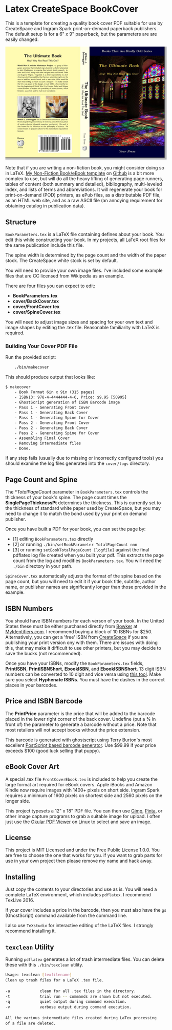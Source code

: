 Latex CreateSpace BookCover
===========================

This is a template for creating a quality book cover PDF suitable for
use by CreateSpace and Ingram Spark print-on-demand paperback publishers.
The default setup is for a 6" x 9" paperback, but the parameters are
are easily changed.

[cover]: images/CoverExample.jpg "The Example Createspace Paperback Cover"

![This would be a Paperback Cover Image, but I can't find the file, Sorry.][cover]

Note that if you are writing a non-fiction book, you might consider doing so
in LaTeX. [My Non-Fiction Book/eBook template](https://github.com/jfogarty/latex-nonfiction-ebook-template) on [Github](https://github.com/) is a bit more complex
to use, but will do all the heavy lifting of generating page runners, tables
of content (both summary and detailed), bibliography, multi-leveled index,
and lists of terms and abbreviations. It will regenerate your book for
print-on-demand (POD) printers, as ePub files, as a distributable PDF
file, as an HTML web site, and as a raw ASCII file (an annoying requirement
for obtaining catalog in publication data).

## Structure

`BookParameters.tex` is a LaTeX file containing defines about your book. 
You edit this while constructing your book. In my projects, all LaTeX
root files for the same publication include this file.

The spine width is determined by the page count and the width of the
paper stock. The CreateSpace white stock is set by default. 

You will need to provide your own image files. I've included some example
files that are CC licensed from Wikipedia as an example.

There are four files you can expect to edit:

- **BookParameters.tex**
- **cover/BackCover.tex**
- **cover/FrontCover.tex**
- **cover/SpineCover.tex**

You will need to adjust image sizes and spacing for your own text and 
image shapes by editing the .tex file. Reasonable familiarity with LaTeX
is required.

### Building Your Cover PDF File ###

Run the provided script:

```bash
    ./bin/makecover
```

This should produce output that looks like:
```
$ makecover
    - Book Format 6in x 9in (315 pages)
    - ISBN13: 978-4-4444444-4-6, Price: $9.95 [50995]
    - GhostScript generation of ISBN Barcode image
    - Pass 1 - Generating Front Cover
    - Pass 1 - Generating Back Cover
    - Pass 1 - Generating Spine for Cover
    - Pass 2 - Generating Front Cover
    - Pass 2 - Generating Back Cover
    - Pass 2 - Generating Spine for Cover
    - Assembling Final Cover
    - Removing intermediate files
    - Done.
```
If any step fails (usually due to missing or incorrectly configured tools)
you should examine the log files generated into the `cover/logs` directory.

## Page Count and Spine

The **TotalPageCount* parameter in `BookParameters.tex` controls the
thickness of your book's spine. The page count times the **SinglePageThicknessPt**
determines the thickness. This is currently set to the thickness of standard
white paper used by CreateSpace, but you may need to change it to match the bond
used by your print on demand publisher.

Once you have built a PDF for your book, you can set the page by:

- [1] editing `BookParameters.tex` directly
- [2] or running `./bin/setBookParameter TotalPageCount nnn`
- [3] or running `setBookTotalPageCount [logfile]` against
the final pdflatex log file created when you built your pdf.
This extracts the page count from the log and modifies `BookParameters.tex`.
You will need the `./bin` directory in your path.

`SpineCover.tex` automatically adjusts the format of the spine based on
the page count, but you will need to edit it if your book title, subtitle,
author name, or publisher names are significantly longer than those
provided in the example.

## ISBN Numbers

You should have ISBN numbers for each verson of your book. 
In the United States these must be either purchased directly from
[Bowker](http://www.bowker.com/) at [MyIdentifiers.com](https://www.myidentifiers.com/get-your-isbn-now). I recommend buying a block of 10 ISBNs for $250. Alternatively, you can
get a 'free' ISBN from [CreateSpace](https://www.createspace.com) if you are
publishing your print version ony with them.
There are issues with doing this, that may make it difficult
to use other printers, but you may decide to save the bucks (not recommended).

Once you have your ISBNs, modify the `BookParameters.tex` fields, **PrintISBN**,
**PrintISBNShort**, **EbookISBN**, and **EbookISBNShort**. 13 digit ISBN numbers
can be converted to 10 digit and vice versa using [this tool](http://pcn.loc.gov/isbncnvt.html). Make sure you select **Hyphenate ISBNs**. You must have the
dashes in the correct places in your barcodes.
 
## Price and ISBN Barcode

The **PrintPrice** parameter is the price that will be added to the barcode 
placed in the lower right corner of the back cover. Undefine (put a % in
front of) the parameter to generate a barcode without a price. Note that
most retailers will not accept books without the price extension.

This barcode is generated with ghostscript using Terry Burton's most excellent
[PostScript based barcode generator](https://github.com/bwipp/postscriptbarcode).
Use $99.99 if your price exceeds $100 (good luck selling that puppy).
 
## eBook Cover Art

A special .tex file `FrontCoverEbook.tex` is included to help you create the
large format art required for eBook covers. Apple iBooks and Amazon Kindle now
require images with 1400+ pixels on short side. Ingram Spark requires a minimum
of 1600 pixels on shortest side and 2560 pixels on the longer side.

This project typesets a 12" x 18" PDF file. You can then use [Gimp](https://www.gimp.org/), [Pinta](https://pinta-project.com/pintaproject/pinta/), or
other image capture programs to grab a suitable image for upload. I often just
use the [Okular PDF Viewer](https://okular.kde.org/) on Linux to select and
save an image.


## License

This project is MIT Licensed and under the Free Public License 1.0.0. You are
free to choose the one that works for you. if you want to grab parts for use
in your own project then please remove my name and hack away.

## Installing 

Just copy the contents to your directories and use as is. You will need a
complete LaTeX environment, which includes `pdflatex`. I recommend TexLive 2016.

If your cover includes a price in the barcode, then you must also have the
`gs` (GhostScript) command available from the command line.

I also use `TeXstudio` for interactive editing of the LaTeX files. I strongly
recommend installing it.


## `texclean` Utility

Running `pdflatex` generates a lot of trash intermediate files. You can
delete these with this `./bin/texclean` utility.

```bash
Usage: texclean [texfilename]
Clean up trash files for a LaTeX .tex file.

-a             clean for all .tex files in the directory.
-t             trial run -- commands are shown but not executed.
-q             quiet output during command execution.
-v             verbose output during command execution.

All the various intermediate files created during LaTex processing
of a file are deleted.
```


